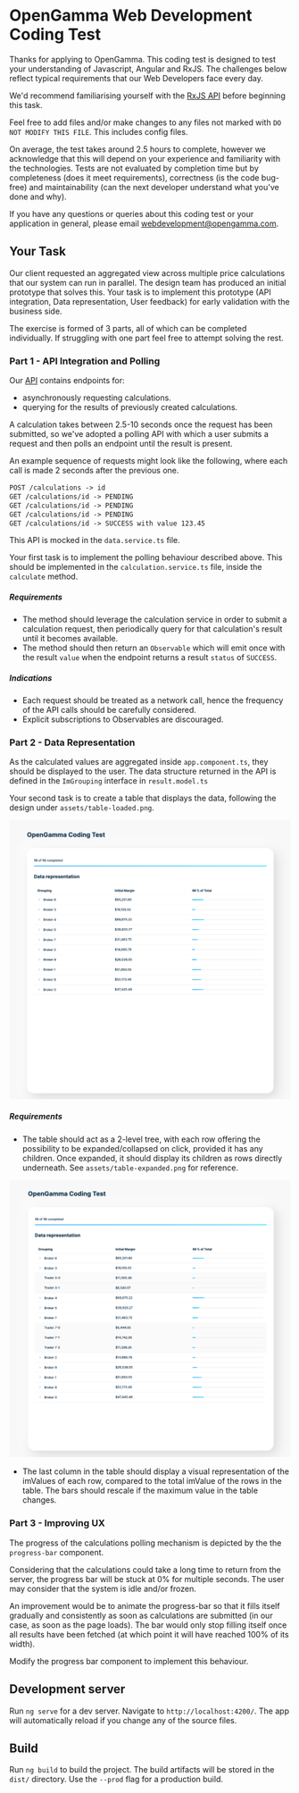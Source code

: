 # OpenGamma Web Development Coding Test

Thanks for applying to OpenGamma. This coding test is designed to test your understanding of Javascript, Angular and RxJS. The challenges below reflect typical requirements that our Web Developers face every day.

We'd recommend familiarising yourself with the [RxJS API](https://www.learnrxjs.io/) before beginning this task.

Feel free to add files and/or make changes to any files not marked with `DO NOT MODIFY THIS FILE`. This includes config files.

On average, the test takes around 2.5 hours to complete, however we acknowledge that this will depend on your experience and familiarity with the technologies. Tests are not evaluated by completion time but by completeness (does it meet requirements), correctness (is the code bug-free) and maintainability (can the next developer understand what you've done and why).

If you have any questions or queries about this coding test or your application in general, please email [webdevelopment@opengamma.com](mailto:webdevelopment@opengamma.com).
 
## Your Task

Our client requested an aggregated view across multiple price calculations that our system can run in parallel. The design team has produced an initial prototype that solves this. Your task is to implement this prototype (API integration, Data representation, User feedback) for early validation with the business side.

The exercise is formed of 3 parts, all of which can be completed individually. If struggling with one part feel free to attempt solving the rest.

### Part 1 - API Integration and Polling

Our [API](https://docs.opengamma.com) contains endpoints for:
 - asynchronously requesting calculations.
 - querying for the results of previously created calculations. 
 
A calculation takes between 2.5-10 seconds once the request has been submitted, so we've adopted a polling API with which a user submits a request and then polls an endpoint until the result is present.

An example sequence of requests might look like the following, where each call is made 2 seconds after the previous one.
```
POST /calculations -> id
GET /calculations/id -> PENDING
GET /calculations/id -> PENDING
GET /calculations/id -> PENDING
GET /calculations/id -> SUCCESS with value 123.45
```

This API is mocked in the `data.service.ts` file.

Your first task is to implement the polling behaviour described above. This should be implemented in the `calculation.service.ts` file, inside the `calculate` method.

##### Requirements
- The method should leverage the calculation service in order to submit a calculation request, then periodically query for that calculation's result until it becomes available.
- The method should then return an `Observable` which will emit once with the result `value` when the endpoint returns a result `status` of `SUCCESS`.

##### Indications
- Each request should be treated as a network call, hence the frequency of the API calls should be carefully considered.
- Explicit subscriptions to Observables are discouraged.

### Part 2 - Data Representation

As the calculated values are aggregated inside `app.component.ts`, they should be displayed to the user. The data structure returned in the API is defined in the `ImGrouping` interface in `result.model.ts`

Your second task is to create a table that displays the data, following the design under `assets/table-loaded.png`.

![Results Table](/src/assets/table-loaded.png)

##### Requirements
- The table should act as a 2-level tree, with each row offering the possibility to be expanded/collapsed on click, provided it has any children. Once expanded, it should display its children as rows directly underneath. See `assets/table-expanded.png` for reference.

![Table Expanded](/src/assets/table-expanded.png)

- The last column in the table should display a visual representation of the imValues of each row, compared to the total imValue of the rows in the table. The bars should rescale if the maximum value in the table changes.

### Part 3 - Improving UX

The progress of the calculations polling mechanism is depicted by the the `progress-bar` component.

Considering that the calculations could take a long time to return from the server, the progress bar will be stuck at 0% for multiple seconds. The user may consider that the system is idle and/or frozen.

An improvement would be to animate the progress-bar so that it fills itself gradually and consistently as soon as calculations are submitted (in our case, as soon as the page loads). The bar would only stop filling itself once all results have been fetched (at which point it will have reached 100% of its width). 
 
Modify the progress bar component to implement this behaviour.

## Development server

Run `ng serve` for a dev server. Navigate to `http://localhost:4200/`. The app will automatically reload if you change any of the source files.

## Build

Run `ng build` to build the project. The build artifacts will be stored in the `dist/` directory. Use the `--prod` flag for a production build.
